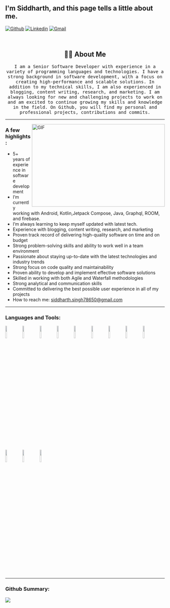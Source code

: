 <!-- Your title -->
## I'm Siddharth, and this page tells a little about me.

<!-- Your badges
You can use the website to generate badges: https://shields.io/
-->

[![Github](https://img.shields.io/badge/-Github-000?style=flat&logo=Github&logoColor=white)](https://github.com/sidcasmm)
[![Linkedin](https://img.shields.io/badge/-LinkedIn-blue?style=flat&logo=Linkedin&logoColor=white)](https://www.linkedin.com/in/sidcasm/)
[![Gmail](https://img.shields.io/badge/-Gmail-c14438?style=flat&logo=Gmail&logoColor=white)](mailto:siddharth.singh78650@gmail.com)

<!-- [![Website Badge](https://img.shields.io/badge/Website-3b5998?style=flat-square&logo=google-chrome&logoColor=white)](https://encryptsoul.com/) -->
<!-- [![Twitter Badge](https://img.shields.io/badge/-Twitter-00acee?style=flat-square&logo=Twitter&logoColor=white)](https://twitter.com/shahzadafridia1) -->
&nbsp;

<h2 align="center"> 👨‍💻 About Me</h2>
<p align="center">
  <samp>I am a Senior Software Developer with experience in a variety of programming languages and technologies. I have a strong background in software development, with a focus on creating high-performance and scalable solutions. In addition to my technical skills, I am also experienced in blogging, content writing, research, and marketing. I am always looking for new and challenging projects to work on and am excited to continue growing my skills and knowledge in the field. On Github, you will find my personal and professional projects, contributions and commits.
  </samp>
</p>

<hr>

 <img align="right" alt="GIF" src="https://github.com/abhisheknaiidu/abhisheknaiidu/blob/master/code.gif?raw=true" width="420" height="260" />

### A few highlights:
- 5+ years of experience in software development
- I’m currently working with Android, Kotlin,Jetpack Compose, Java, Graphql, ROOM, and firebase.
- I’m always learning to keep myself updated with latest tech.
- Experience with blogging, content writing, research, and marketing
- Proven track record of delivering high-quality software on time and on budget
- Strong problem-solving skills and ability to work well in a team environment
- Passionate about staying up-to-date with the latest technologies and industry trends
- Strong focus on code quality and maintainability
- Proven ability to develop and implement effective software solutions
- Skilled in working with both Agile and Waterfall methodologies
- Strong analytical and communication skills
- Committed to delivering the best possible user experience in all of my projects
- How to reach me: siddharth.singh78650@gmail.com
  
<hr>

### Languages and Tools:

  <code><img width="10%" src="https://www.vectorlogo.zone/logos/java/java-ar21.svg"></code>
  <code><img width="10%" src="https://www.vectorlogo.zone/logos/kotlinlang/kotlinlang-ar21.svg"></code>
  <code><img width="10%" src="https://www.vectorlogo.zone/logos/android/android-ar21.svg"></code>
  <code><img width="10%" src="https://www.vectorlogo.zone/logos/json/json-ar21.svg"></code>
  <code><img width="10%" src="https://www.vectorlogo.zone/logos/mysql/mysql-ar21.svg"></code>
  <code><img width="10%" src="https://www.vectorlogo.zone/logos/sqlite/sqlite-ar21.svg"></code>
  <code><img width="10%" src="https://www.vectorlogo.zone/logos/firebase/firebase-ar21.svg"></code>
  <code><img width="10%" src="https://www.vectorlogo.zone/logos/git-scm/git-scm-ar21.svg"></code>
  <code><img width="10%" src="https://www.vectorlogo.zone/logos/graphql/graphql-ar21.svg"></code>
  <code><img width="10%" src="https://www.vectorlogo.zone/logos/atlassian_jira/atlassian_jira-ar21.svg"></code>
  <code><img width="10%" src="https://www.vectorlogo.zone/logos/google_play/google_play-ar21.svg"></code>
  <code><img width="10%" src="https://www.vectorlogo.zone/logos/appcenterms/appcenterms-ar21.svg"></code>

</p>

<hr>

### Github Summary:

![](https://github-readme-stats.vercel.app/api?username=SidDhaRth-cell-android&show_icons=true)

<!--  <hr>
<p align="center">
   <i>A problem can be solved in a 100 different ways and There's always an easier way to solve a problem.</i>
   <br>
   <i>You miss 100% of the shots you don't take.</i>
   <br> -->
<br>

</p>

<!-- ### Hi there 👋

<!--
**SyedAbdullahHashmi/SyedAbdullahHashmi** is a ✨ _special_ ✨ repository because its `README.md` (this file) appears on your GitHub profile.

Here are some ideas to get you started:

- 🔭 I’m currently working on ...
- 🌱 I’m currently learning ...
- 👯 I’m looking to collaborate on ...
- 🤔 I’m looking for help with ...
- 💬 Ask me about ...
- 📫 How to reach me: ...
- 😄 Pronouns: ...
- ⚡ Fun fact: ...
-->
